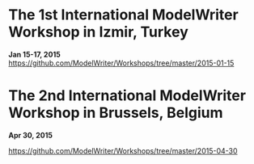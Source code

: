 The 1st International ModelWriter Workshop in Izmir, Turkey
===
**Jan 15-17, 2015**
https://github.com/ModelWriter/Workshops/tree/master/2015-01-15

The 2nd International ModelWriter Workshop in Brussels, Belgium
===
**Apr 30, 2015**

https://github.com/ModelWriter/Workshops/tree/master/2015-04-30
